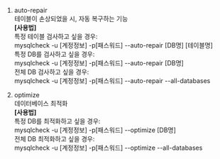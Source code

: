 1. auto-repair  
테이블이 손상되었을 시, 자동 복구하는 기능  
**[사용법]**  
특정 테이블 검사하고 싶을 경우:  
mysqlcheck -u [계정정보] -p[패스워드] --auto-repair [DB명] [테이블명]  
특정 DB를 검사하고 싶을 경우:  
mysqlcheck -u [계정정보] -p[패스워드] --auto-repair [DB명]  
전체 DB 검사하고 싶을 경우:  
mysqlcheck -u [계정정보] -p[패스워드] --auto-repair --all-databases  

2. optimize  
데이터베이스 최적화  
**[사용법]**  
특정 DB를 최적화하고 싶을 경우:  
mysqlcheck -u [계정정보] -p[패스워드] --optimize [DB명]   
전체 DB 최적화하고 싶을 경우:  
mysqlcheck -u [계정정보] -p[패스워드] --optimize --all-databases  



